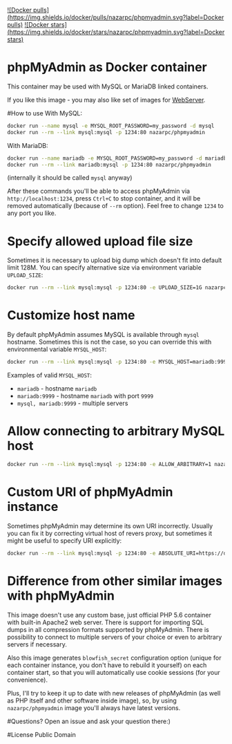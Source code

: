 [![Docker pulls](https://img.shields.io/docker/pulls/nazarpc/phpmyadmin.svg?label=Docker pulls)](https://registry.hub.docker.com/u/nazarpc/phpmyadmin/)
[![Docker stars](https://img.shields.io/docker/stars/nazarpc/phpmyadmin.svg?label=Docker stars)](https://registry.hub.docker.com/u/nazarpc/phpmyadmin/)

# phpMyAdmin as Docker container
This container may be used with MySQL or MariaDB linked containers.

If you like this image - you may also like set of images for [WebServer](https://github.com/nazar-pc/docker-webserver).

#How to use
With MySQL:
```bash
docker run --name mysql -e MYSQL_ROOT_PASSWORD=my_password -d mysql
docker run --rm --link mysql:mysql -p 1234:80 nazarpc/phpmyadmin
```

With MariaDB:
```bash
docker run --name mariadb -e MYSQL_ROOT_PASSWORD=my_password -d mariadb
docker run --rm --link mariadb:mysql -p 1234:80 nazarpc/phpmyadmin
```
(internally it should be called `mysql` anyway)

After these commands you'll be able to access phpMyAdmin via `http://localhost:1234`, press `Ctrl+C` to stop container, and it will be removed automatically (because of `--rm` option). Feel free to change `1234` to any port you like.

# Specify allowed upload file size
Sometimes it is necessary to upload big dump which doesn't fit into default limit 128M. You can specify alternative size via environment variable `UPLOAD_SIZE`:
```bash
docker run --rm --link mysql:mysql -p 1234:80 -e UPLOAD_SIZE=1G nazarpc/phpmyadmin
```

# Customize host name
By default phpMyAdmin assumes MySQL is available through `mysql` hostname. Sometimes this is not the case, so you can override this with environmental variable `MYSQL_HOST`:
```bash
docker run --rm --link mysql:mysql -p 1234:80 -e MYSQL_HOST=mariadb:9999 nazarpc/phpmyadmin
```
Examples of valid `MYSQL_HOST`:
* `mariadb` - hostname `mariadb`
* `mariadb:9999` - hostname `mariadb` with port `9999`
* `mysql, mariadb:9999` - multiple servers

# Allow connecting to arbitrary MySQL host
```bash
docker run --rm --link mysql:mysql -p 1234:80 -e ALLOW_ARBITRARY=1 nazarpc/phpmyadmin
```

# Custom URI of phpMyAdmin instance
Sometimes phpMyAdmin may determine its own URI incorrectly. Usually you can fix it by correcting virtual host of revers proxy,  but sometimes it might be useful to specify URI explicitly:
```bash
docker run --rm --link mysql:mysql -p 1234:80 -e ABSOLUTE_URI=https://domain.tld/phpmyadmin nazarpc/phpmyadmin
```

# Difference from other similar images with phpMyAdmin
This image doesn't use any custom base, just official PHP 5.6 container with built-in Apache2 web server.
There is support for importing SQL dumps in all compression formats supported by phpMyAdmin.
There is possibility to connect to multiple servers of your choice or even to arbitrary servers if necessary.

Also this image generates `blowfish_secret` configuration option (unique for each container instance, you don't have to rebuild it yourself) on each container start, so that you will automatically use cookie sessions (for your convenience).

Plus, I'll try to keep it up to date with new releases of phpMyAdmin (as well as PHP itself and other software inside image), so, by using `nazarpc/phpmyadmin` image you'll always have latest versions.

#Questions?
Open an issue and ask your question there:)

#License
Public Domain
